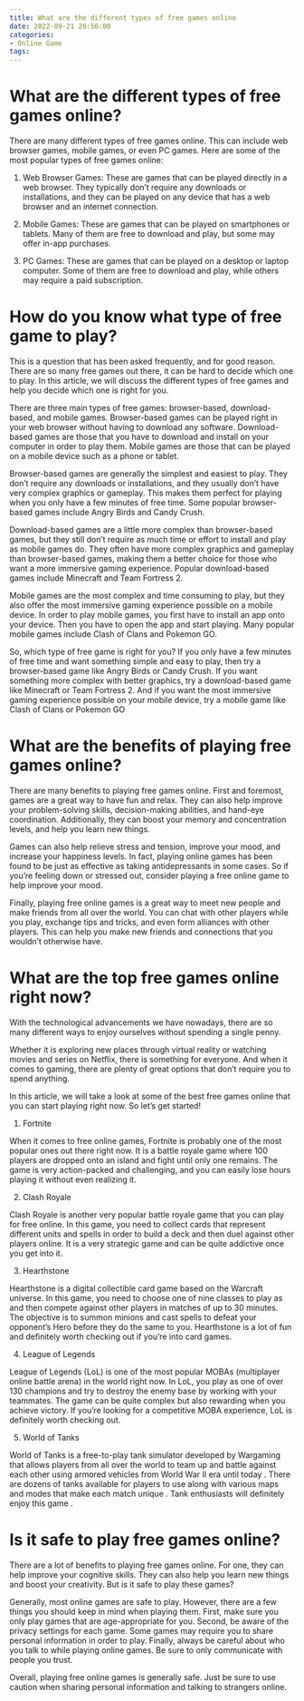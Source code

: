 ```yaml
---
title: What are the different types of free games online
date: 2022-09-21 20:50:00
categories:
- Online Game
tags:
---
```



#  What are the different types of free games online?

There are many different types of free games online. This can include web browser games, mobile games, or even PC games. Here are some of the most popular types of free games online:

1. Web Browser Games: These are games that can be played directly in a web browser. They typically don’t require any downloads or installations, and they can be played on any device that has a web browser and an internet connection.

2. Mobile Games: These are games that can be played on smartphones or tablets. Many of them are free to download and play, but some may offer in-app purchases.

3. PC Games: These are games that can be played on a desktop or laptop computer. Some of them are free to download and play, while others may require a paid subscription.

#  How do you know what type of free game to play?

This is a question that has been asked frequently, and for good reason. There are so many free games out there, it can be hard to decide which one to play. In this article, we will discuss the different types of free games and help you decide which one is right for you.

There are three main types of free games: browser-based, download-based, and mobile games. Browser-based games can be played right in your web browser without having to download any software. Download-based games are those that you have to download and install on your computer in order to play them. Mobile games are those that can be played on a mobile device such as a phone or tablet.

Browser-based games are generally the simplest and easiest to play. They don’t require any downloads or installations, and they usually don’t have very complex graphics or gameplay. This makes them perfect for playing when you only have a few minutes of free time. Some popular browser-based games include Angry Birds and Candy Crush.

Download-based games are a little more complex than browser-based games, but they still don’t require as much time or effort to install and play as mobile games do. They often have more complex graphics and gameplay than browser-based games, making them a better choice for those who want a more immersive gaming experience. Popular download-based games include Minecraft and Team Fortress 2.

Mobile games are the most complex and time consuming to play, but they also offer the most immersive gaming experience possible on a mobile device. In order to play mobile games, you first have to install an app onto your device. Then you have to open the app and start playing. Many popular mobile games include Clash of Clans and Pokemon GO.

So, which type of free game is right for you? If you only have a few minutes of free time and want something simple and easy to play, then try a browser-based game like Angry Birds or Candy Crush. If you want something more complex with better graphics, try a download-based game like Minecraft or Team Fortress 2. And if you want the most immersive gaming experience possible on your mobile device, try a mobile game like Clash of Clans or Pokemon GO

#  What are the benefits of playing free games online?

There are many benefits to playing free games online. First and foremost, games are a great way to have fun and relax. They can also help improve your problem-solving skills, decision-making abilities, and hand-eye coordination. Additionally, they can boost your memory and concentration levels, and help you learn new things.

Games can also help relieve stress and tension, improve your mood, and increase your happiness levels. In fact, playing online games has been found to be just as effective as taking antidepressants in some cases. So if you’re feeling down or stressed out, consider playing a free online game to help improve your mood.

Finally, playing free online games is a great way to meet new people and make friends from all over the world. You can chat with other players while you play, exchange tips and tricks, and even form alliances with other players. This can help you make new friends and connections that you wouldn’t otherwise have.

#  What are the top free games online right now?

With the technological advancements we have nowadays, there are so many different ways to enjoy ourselves without spending a single penny.

 Whether it is exploring new places through virtual reality or watching movies and series on Netflix, there is something for everyone. And when it comes to gaming, there are plenty of great options that don’t require you to spend anything.

In this article, we will take a look at some of the best free games online that you can start playing right now. So let’s get started!

1. Fortnite

When it comes to free online games, Fortnite is probably one of the most popular ones out there right now. It is a battle royale game where 100 players are dropped onto an island and fight until only one remains. The game is very action-packed and challenging, and you can easily lose hours playing it without even realizing it.

2. Clash Royale

Clash Royale is another very popular battle royale game that you can play for free online. In this game, you need to collect cards that represent different units and spells in order to build a deck and then duel against other players online. It is a very strategic game and can be quite addictive once you get into it.

3. Hearthstone

Hearthstone is a digital collectible card game based on the Warcraft universe. In this game, you need to choose one of nine classes to play as and then compete against other players in matches of up to 30 minutes. The objective is to summon minions and cast spells to defeat your opponent’s Hero before they do the same to you. Hearthstone is a lot of fun and definitely worth checking out if you’re into card games.

4. League of Legends

League of Legends (LoL) is one of the most popular MOBAs (multiplayer online battle arena) in the world right now. In LoL, you play as one of over 130 champions and try to destroy the enemy base by working with your teammates. The game can be quite complex but also rewarding when you achieve victory. If you’re looking for a competitive MOBA experience, LoL is definitely worth checking out.

5. World of Tanks

World of Tanks is a free-to-play tank simulator developed by Wargaming that allows players from all over the world to team up and battle against each other using armored vehicles from World War II era until today . There are dozens of tanks available for players to use along with various maps and modes that make each match unique . Tank enthusiasts will definitely enjoy this game .

#  Is it safe to play free games online?

There are a lot of benefits to playing free games online. For one, they can help improve your cognitive skills. They can also help you learn new things and boost your creativity. But is it safe to play these games?

Generally, most online games are safe to play. However, there are a few things you should keep in mind when playing them. First, make sure you only play games that are age-appropriate for you. Second, be aware of the privacy settings for each game. Some games may require you to share personal information in order to play. Finally, always be careful about who you talk to while playing online games. Be sure to only communicate with people you trust.

Overall, playing free online games is generally safe. Just be sure to use caution when sharing personal information and talking to strangers online.